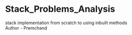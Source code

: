 # Stack_Problems_Analysis
stack implementation from scratch to using inbuilt methods<br>Author - Premchand

